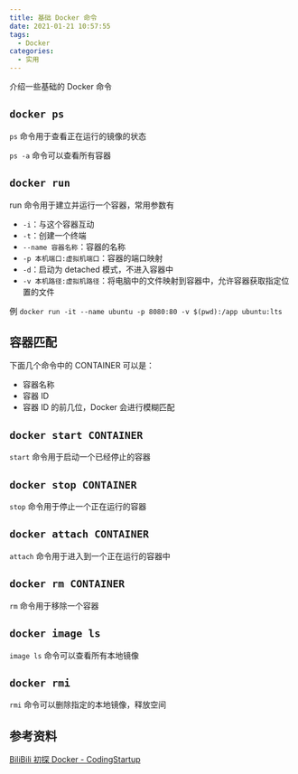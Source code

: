 ```yaml
---
title: 基础 Docker 命令
date: 2021-01-21 10:57:55
tags:
  - Docker
categories:
  - 实用
---
```


介绍一些基础的 Docker 命令

<!--more-->

## `docker ps`

`ps` 命令用于查看正在运行的镜像的状态

`ps -a` 命令可以查看所有容器

## `docker run`

run 命令用于建立并运行一个容器，常用参数有

- `-i`：与这个容器互动
- `-t`：创建一个终端
- `--name 容器名称`：容器的名称
- `-p 本机端口:虚拟机端口`：容器的端口映射
- `-d`：启动为 detached 模式，不进入容器中
- `-v 本机路径:虚拟机路径`：将电脑中的文件映射到容器中，允许容器获取指定位置的文件

例 `docker run -it --name ubuntu -p 8080:80 -v $(pwd):/app ubuntu:lts`

## 容器匹配

下面几个命令中的 CONTAINER 可以是：

- 容器名称
- 容器 ID
- 容器 ID 的前几位，Docker 会进行模糊匹配

## `docker start CONTAINER`

`start` 命令用于启动一个已经停止的容器

## `docker stop CONTAINER`

`stop` 命令用于停止一个正在运行的容器

## `docker attach CONTAINER`

`attach` 命令用于进入到一个正在运行的容器中

## `docker rm CONTAINER`

`rm` 命令用于移除一个容器

## `docker image ls`

`image ls` 命令可以查看所有本地镜像

## `docker rmi`

`rmi` 命令可以删除指定的本地镜像，释放空间

## 参考资料

[BiliBili 初探 Docker - CodingStartup](https://www.bilibili.com/video/BV1vD4y1X7ce)
